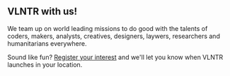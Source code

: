 ## VLNTR with us!

We team up on world leading missions to do good with the talents of coders, makers, analysts, creatives, designers, laywers, researchers and humanitarians everywhere.

Sound like fun? [Register your interest](register.md) and we'll let you know when VLNTR launches in your location.
